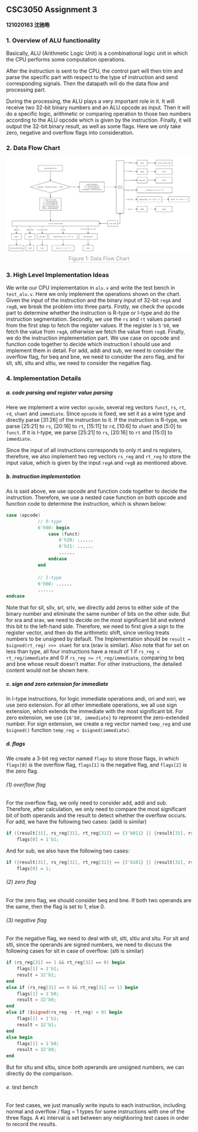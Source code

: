 ## CSC3050 Assignment 3

**121020163 沈驰皓**

### 1. Overview of ALU functionality

Basically, ALU (Arithmetic Logic Unit) is a combinational logic unit in which the CPU performs some computation operations. 

After the instruction is sent to the CPU, the control part will then trim and parse the specific part with respect to the type of instruction and send corresponding signals. Then the datapath will do the data flow and processing part. 

During the processing, the ALU plays a very important role in it. It will receive two 32-bit binary numbers and an ALU opcode as input. Then it will do a specific logic, arithmetic or comparing operation to those two numbers according to the ALU opcode which is given by the instruction. Finally, it will output the 32-bit binary result, as well as some flags. Here we only take zero, negative and overflow flags into consideration.

### 2. Data Flow Chart

<center>
    <img src="1.png" style="zoom:50%;" />
    <br>
    <div style="color:orange; border-bottom: 1px solid #d9d9d9;
    display: inline-block;
    color: #999;
    padding: 2px;">Figure 1: Data Flow Chart</div>
</center>

### 3. High Level Implementation Ideas

We write our CPU implementation in `alu.v` and write the test bench in `test_alu.v`. Here we only implement the operations shown on the chart. Given the input of the instruction and the binary input of 32-bit `regA` and `regB`, we break the problem into three parts. Firstly, we check the opcode part to determine whether the instruction is R-type or I-type and do the instruction segmentation. Secondly, we use the `rs` and `rt` values parsed from the first step to fetch the register values. If the register is `5'b0`, we fetch the value from `regA`, otherwise we fetch the value from `regB`. Finally, we do the instruction implementation part. We use case on opcode and function code together to decide which instruction I should use and implement them in detail. For add, addi and sub, we need to consider the overflow flag, for beq and bne, we need to consider the zero flag, and for slt, slti, sltu and sltiu, we need to consider the negative flag.

### 4. Implementation Details

##### a.  code parsing and register value parsing

Here we implement a wire vector `opcode`, several reg vectors `funct`, `rs`, `rt`, `rd`, `shamt` and `immediate`. Since `opcode` is fixed, we set it as a wire type and directly parse [31:26] of the instruction to it. If the instruction is R-type, we parse [25:21] to `rs`, [20:16] to `rt`, [15:11] to `rd`, [10:6] to `shamt` and [5:0] to `funct`. If it is I-type, we parse [25:21] to `rs`, [20:16] to `rt` and [15:0] to `immediate`.

Since the input of all instructions corresponds to only rt and rs registers, therefore, we also implement two reg vectors `rs_reg` and `rt_reg` to store the input value, which is given by the input `regA` and `regB` as mentioned above.

##### b.  instruction implementation

As is said above, we use opcode and function code together to decide the instruction. Therefore, we use a nested case function on both opcode and function code to determine the instruction, which is shown below:

```verilog
case (opcode)
            // R-type
            6'h00: begin
                case (funct)
                    6'h20: ......
                    6'h21: ......
                    ......
                endcase
            end
    
            // I-type
            6'h08: ......
            ......
endcase
```

Note that for sll, sllv, srl, srlv, we directly add zeros to either side of the binary number and eliminate the same number of bits on the other side. But for sra and srav, we need to decide on the most significant bit and extend this bit to the left-hand side. Therefore, we need to first give a sign to the register vector, and then do the arithmetic shift, since verilog treats numbers to be unsigned by default. The Implementation should be `result = $signed(rt_reg) >>> shamt` for sra (srav is similar). Also note that for set on less than type, all four instructions have a result of 1 if `rs_reg < rt_reg/immediate` and 0 if `rs_reg >= rt_reg/immediate`, comparing to beq and bne whose result doesn't matter. For other instructions, the detailed content would not be shown here.

##### c. sign and zero extension for immediate

In I-type instructions, for logic immediate operations andi, ori and xori, we use zero extension. For all other immediate operations, we all use sign extension, which extends the immediate with the most significant bit. For zero extension, we use `{16'b0, immediate}` to represent the zero-extended number. For sign extension, we create a reg vector named `temp_reg` and use `$signed()` function `temp_reg = $signed(immediate)`.

##### d. flags

We create a 3-bit reg vector named `flags` to store those flags, in which `flags[0]` is the overflow flag, `flags[1]` is the negative flag, and `flags[2]` is the zero flag.

###### (1) overflow flag

For the overflow flag, we only need to consider add, addi and sub. Therefore, after calculation, we only need to compare the most significant bit of both operands and the result to detect whether the overflow occurs. For add, we have the following two cases: (addi is similar)

```verilog
if ({result[31], rs_reg[31], rt_reg[31]} == {3'b011} || {result[31], rs_reg[31], rt_reg[31]} == {3'b100})
	flags[0] = 1'b1;
```

And for sub, we also have the following two cases:

```verilog
if ({result[31], rs_reg[31], rt_reg[31]} == {3'b101} || {result[31], rs_reg[31], rt_reg[31]} == {3'b010})
	flags[0] = 1;
```

###### (2) zero flag

For the zero flag, we should consider beq and bne. If both two operands are the same, then the flag is set to 1, else 0.

###### (3) negative flag

For the negative flag, we need to deal with slt, slti, sltiu and sltu. For slt and slti, since the operands are signed numbers, we need to discuss the following cases for slt in case of overflow: (slti is similar)

```verilog
if (rs_reg[31] == 1 && rt_reg[31] == 0) begin
	flags[1] = 1'b1;
	result = 32'b1;
end
else if (rs_reg[31] == 0 && rt_reg[31] == 1) begin
	flags[1] = 1'b0;
	result = 32'b0;
end
else if ($signed(rs_reg - rt_reg) < 0) begin
	flags[1] = 1'b1;
	result = 32'b1;
end
else begin
	flags[1] = 1'b0;
	result = 32'b0;
end
```

But for sltu and sltiu, since both operands are unsigned numbers, we can directly do the comparison.

###### e. test bench

For test cases, we just manually write inputs to each instruction, including normal and overflow / flag = 1 types for some instructions with one of the three flags. A `#1` interval is set between any neighboring test cases in order to record the results.